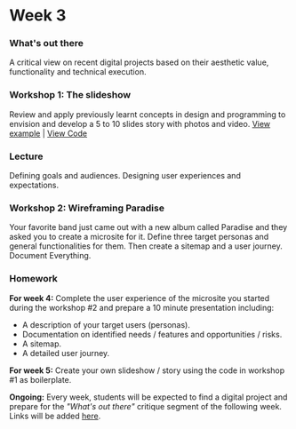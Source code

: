# Week 3

### What's out there

A critical view on recent digital projects based on their aesthetic value, functionality and technical execution.

### Workshop 1: The slideshow

Review and apply previously learnt concepts in design and programming to envision and develop a 5 to 10 slides story with photos and video.
[View example](http://rodrigodebenito.github.io/icp-design-and-code-3/week-3/workshop/public/) | [View Code](https://github.com/rodrigodebenito/icp-design-and-code-3/tree/gh-pages/week-1/workshop)

### Lecture

Defining goals and audiences. Designing user experiences and expectations.

### Workshop 2: Wireframing Paradise

Your favorite band just came out with a new album called Paradise and they asked you to create a microsite for it. Define three target personas and general functionalities for them. Then create a sitemap and a user journey. Document Everything.

### Homework

**For week 4:**
Complete the user experience of the microsite you started during the workshop #2 and prepare a 10 minute presentation including:
* A description of your target users (personas).
* Documentation on identified needs / features and opportunities / risks.
* A sitemap.
* A detailed user journey.

**For week 5:**
Create your own slideshow / story using the code in workshop #1 as boilerplate.

**Ongoing:**
Every week, students will be expected to find a digital project and prepare for the *"What's out there"* critique segment of the following week. Links will be added [here](https://docs.google.com/spreadsheets/d/10_4_J_NXowfyv-fV8q4X4NBFa_3-TL3PbAImDTqk0FA).
